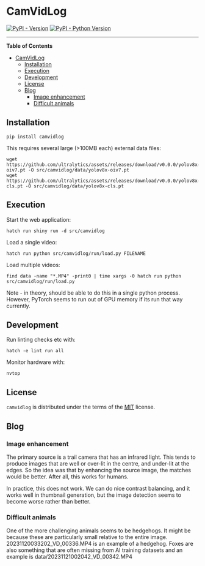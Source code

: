 # CamVidLog

[![PyPI - Version](https://img.shields.io/pypi/v/camvidlog.svg)](https://pypi.org/project/camvidlog)
[![PyPI - Python Version](https://img.shields.io/pypi/pyversions/camvidlog.svg)](https://pypi.org/project/camvidlog)

-----

**Table of Contents**

- [CamVidLog](#camvidlog)
  - [Installation](#installation)
  - [Execution](#execution)
  - [Development](#development)
  - [License](#license)
  - [Blog](#blog)
    - [Image enhancement](#image-enhancement)
    - [Difficult animals](#difficult-animals)

## Installation

```console
pip install camvidlog
```

This requires several large (>100MB each) external data files:

```console
wget https://github.com/ultralytics/assets/releases/download/v0.0.0/yolov8x-oiv7.pt -O src/camvidlog/data/yolov8x-oiv7.pt
wget https://github.com/ultralytics/assets/releases/download/v0.0.0/yolov8x-cls.pt -O src/camvidlog/data/yolov8x-cls.pt
```

## Execution

Start the web application:

```console
hatch run shiny run -d src/camvidlog
```

Load a single video:

```console
hatch run python src/camvidlog/run/load.py FILENAME
```

Load multiple videos:

```console
find data -name "*.MP4" -print0 | time xargs -0 hatch run python src/camvidlog/run/load.py
```

Note - in theory, should be able to do this in a single python process. However, PyTorch seems to run out of GPU memory if its run that way currently.

## Development

Run linting checks etc with:

```console
hatch -e lint run all
```

Monitor hardware with:

```console
nvtop
```

## License

`camvidlog` is distributed under the terms of the [MIT](https://spdx.org/licenses/MIT.html) license.

## Blog

### Image enhancement

The primary source is a trail camera that has an infrared light. This tends to produce images that are well or over-lit in the centre, and under-lit at the edges. So the idea was that by enhancing the source image, the matches would be better. After all, this works for humans.

In practice, this does not work. We can do nice contrast balancing, and it works well in thumbnail generation, but the image detection seems to become worse rather than better.

### Difficult animals

One of the more challenging animals seems to be hedgehogs. It might be because these are particularly small relative to the entire image. 20231120033202_VD_00336.MP4 is an example of a hedgehog. Foxes are also something that are often missing from AI training datasets and an example is data/20231121002042_VD_00342.MP4
